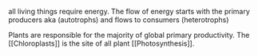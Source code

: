 all living things require energy. The flow of energy starts with the primary producers aka (autotrophs) and flows to consumers (heterotrophs)

Plants are responsible for the majority of global primary productivity. The [[Chloroplasts]] is the site of all plant [[Photosynthesis]]. 